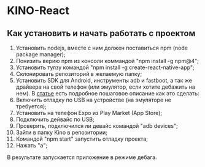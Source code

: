 # KINO-React

## Как установить и начать работать с проектом

1) Установить nodejs, вместе с ним должен поставиться npm (node package manager);
2) Понизить верию npm из консоли коммандой "npm install -g npm@4";
3) Установить тулзу командой "npm install -g create-react-native-app";
4) Склонировать репозиторий в желаемую папку;
5) Установить SDK для Android, инструменты adb и fastboot, а так же драйвера на свой телефон (или эмулятор, если хотите дебажить на нем). В [статье](https://4idroid.com/adb-drivers-fastboot-install/) есть подробное пошаговое описание как это сделать:
6) Включить отладку по USB на устройстве (на эмуляторе не требуется);
7) Установить на телефон Expo из Play Market (App Store);
8) Подключить дейвайс по USB;
9) Проверить, подключился ли девайс командой "adb devices";
10) Зайти в папку Kino в репозитории;
11) Командой "npm start" запустить отладку проекта;
12) Нажать "a";

В результате запускается приложение в режиме дебага.
